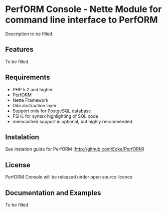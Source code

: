 PerfORM Console - Nette Module for command line interface to PerfORM
====================================================================

Description to be filled.


Features
--------

To be filled.



Requirements
------------

* PHP 5.2 and higher
* PerfORM
* Nette Framework
* Dibi abstraction layer
* Support only for PostgeSQL database
* FSHL for syntax highlighting of SQL code
* memcached support is optional, but highly recommended



Instalation
-----------

See instation guide for PerfORM (http://github.com/Edke/PerfORM)



License
-------

PerfORM Console will be released under open source licence



Documentation and Examples
--------------------------

To be filled.




